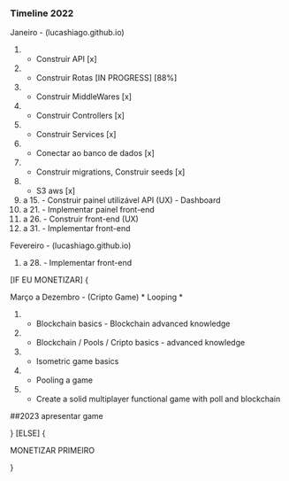 ### Timeline 2022

Janeiro - (lucashiago.github.io)
01. - Construir API  [x]
02. - Construir Rotas [IN PROGRESS] [88%]
03. - Construir MiddleWares [x]
04. - Construir Controllers [x]
05. - Construir Services [x]
06. - Conectar ao banco de dados [x]
07. - Construir migrations, Construir seeds [x]
08. - S3 aws [x]
09. a 15. - Construir painel utilizável API (UX) - Dashboard
16. a 21. - Implementar painel front-end
22. a 26. - Construir front-end (UX)
26. a 31. - Implementar front-end

Fevereiro - (lucashiago.github.io)
01. a 28. - Implementar front-end

[IF EU MONETIZAR] {

  Março a Dezembro - (Cripto Game) * Looping *
  01. - Blockchain basics - Blockchain advanced knowledge
  02. - Blockchain / Pools / Cripto basics - advanced knowledge
  03. - Isometric game basics
  04. - Pooling a game
  05. - Create a solid multiplayer functional game with poll and blockchain

  ##2023 apresentar game 
  
} [ELSE] {

  MONETIZAR PRIMEIRO
  
}
